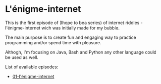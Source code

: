 # L'énigme-internet #

This is the first episode of (Ihope to bea series) of internet riddles - l'énigme-internet wich was initially made for my bubble.

The main purpose is to create fun and engaging way to practice programming and/or spend time with pleasure. 

Althogh, I'm focusing on Java, Bash and Python any other language could be used as well.

List of available episodes:
* [01-l'énigme-internet](https://github.com/ArsenZv/l-enigme-internet/blob/01-episode/01-l'énigme-internet/README.md)
